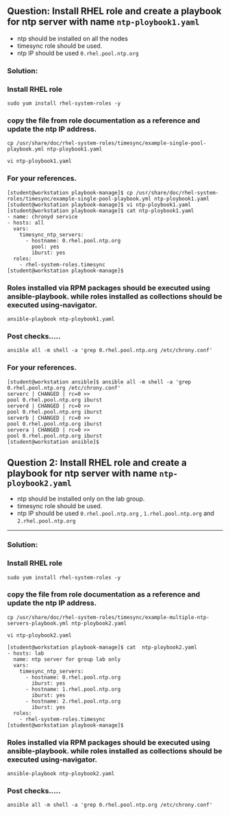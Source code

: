 ## Question: Install RHEL role and create a playbook for ntp server with name `ntp-ploybook1.yaml`
- ntp should be installed on all the nodes
- timesync role should be used.
- ntp IP should be used `0.rhel.pool.ntp.org`



### Solution: 

### Install RHEL role
```
sudo yum install rhel-system-roles -y
```

### copy the file from role documentation as a reference and update the ntp IP address. 

```
cp /usr/share/doc/rhel-system-roles/timesync/example-single-pool-playbook.yml ntp-ploybook1.yaml

```

```
vi ntp-ploybook1.yaml
```

### For your references. 
```
[student@workstation playbook-manage]$ cp /usr/share/doc/rhel-system-roles/timesync/example-single-pool-playbook.yml ntp-ploybook1.yaml
[student@workstation playbook-manage]$ vi ntp-ploybook1.yaml
[student@workstation playbook-manage]$ cat ntp-ploybook1.yaml 
- name: chronyd service
- hosts: all
  vars:
    timesync_ntp_servers:
      - hostname: 0.rhel.pool.ntp.org
        pool: yes
        iburst: yes
  roles:
    - rhel-system-roles.timesync
[student@workstation playbook-manage]$
```
### Roles installed via RPM packages should be executed using ansible-playbook. while roles installed as collections should be executed using-navigator.
```
ansible-playbook ntp-ploybook1.yaml
```

### Post checks.....
```
ansible all -m shell -a 'grep 0.rhel.pool.ntp.org /etc/chrony.conf'
```

### For your references.
```
[student@workstation ansible]$ ansible all -m shell -a 'grep 0.rhel.pool.ntp.org /etc/chrony.conf'
serverc | CHANGED | rc=0 >>
pool 0.rhel.pool.ntp.org iburst
serverd | CHANGED | rc=0 >>
pool 0.rhel.pool.ntp.org iburst
serverb | CHANGED | rc=0 >>
pool 0.rhel.pool.ntp.org iburst
servera | CHANGED | rc=0 >>
pool 0.rhel.pool.ntp.org iburst
[student@workstation ansible]$
```

## Question 2: Install RHEL role and create a playbook for ntp server with name `ntp-ploybook2.yaml`
- ntp should be installed only on the lab group.
- timesync role should be used.
- ntp IP should be used `0.rhel.pool.ntp.org` , `1.rhel.pool.ntp.org` and `2.rhel.pool.ntp.org`
--- 

### Solution:

### Install RHEL role
```
sudo yum install rhel-system-roles -y
```

### copy the file from role documentation as a reference and update the ntp IP address. 

```
cp /usr/share/doc/rhel-system-roles/timesync/example-multiple-ntp-servers-playbook.yml ntp-ploybook2.yaml

```

```
vi ntp-ploybook2.yaml
```

```
[student@workstation playbook-manage]$ cat  ntp-ploybook2.yaml
- hosts: lab
  name: ntp server for group lab only
  vars:
    timesync_ntp_servers:
      - hostname: 0.rhel.pool.ntp.org
        iburst: yes
      - hostname: 1.rhel.pool.ntp.org
        iburst: yes
      - hostname: 2.rhel.pool.ntp.org
        iburst: yes
  roles:
    - rhel-system-roles.timesync
[student@workstation playbook-manage]$
```


### Roles installed via RPM packages should be executed using ansible-playbook. while roles installed as collections should be executed using-navigator.
```
ansible-playbook ntp-ploybook2.yaml
```

### Post checks.....
```
ansible all -m shell -a 'grep 0.rhel.pool.ntp.org /etc/chrony.conf'
```
